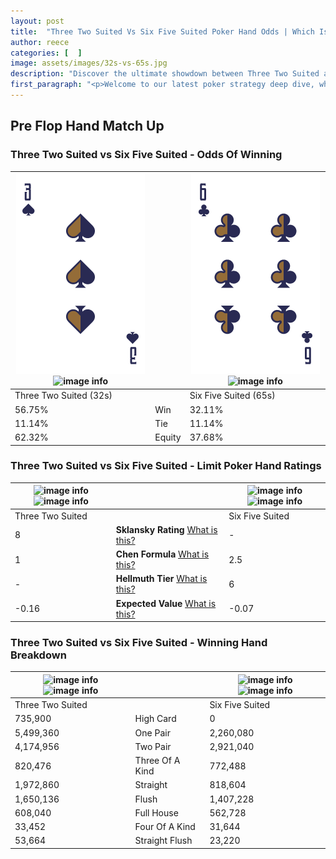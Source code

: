 ```yaml
---
layout: post
title:  "Three Two Suited Vs Six Five Suited Poker Hand Odds | Which Is The Better Hand In Poker? A Complete Guide"
author: reece
categories: [  ]
image: assets/images/32s-vs-65s.jpg
description: "Discover the ultimate showdown between Three Two Suited and Six Five Suited in poker! Uncover the odds, strategies, and scenarios where one hand triumphs over the other. Get ready to up your poker game with this thrilling analysis."
first_paragraph: "<p>Welcome to our latest poker strategy deep dive, where we're pitting two distinct hands against each other in a high-stakes showdown: Three Two Suited vs Six Five Suited.</p><p>In the dynamic world of poker, every decision counts, and knowing which hand holds the upper hand is key to your success at the table.</p><p>In this article, we'll dissect these two hands, explore the scenarios where one dominates the other, and equip you with the knowledge to make strategic choices that can tip the odds in your favor.</p><p>Get ready to unravel the intriguing dynamics of these poker hands and elevate your game to new heights.</p>"
---
```




[comment]: # (sp0)

## Pre Flop Hand Match Up

<div class="table hand-ratings" markdown="1"> 



### Three Two Suited vs Six Five Suited - Odds Of Winning


    
| ![image info](assets/images/hand1/3.png) ![image info](assets/images/hand1/2s.png) |  | ![image info](assets/images/hand2/6.png) ![image info](assets/images/hand2/5s.png) |
| -------- | -------- | -------- |
| Three Two Suited (32s) |  | Six Five Suited (65s) |
| 56.75% | Win | 32.11% |
| 11.14% | Tie | 11.14% |
| 62.32% | Equity | 37.68% |




[comment]: # (sp1)



### Three Two Suited vs Six Five Suited - Limit Poker Hand Ratings


    
| ![image info](https://www.riverpairs.com/assets/images/hand1/3.png) ![image info](https://www.riverpairs.com/assets/images/hand1/2s.png) |  | ![image info](https://www.riverpairs.com/assets/images/hand2/6.png) ![image info](https://www.riverpairs.com/assets/images/hand2/5s.png) |
| -------- | -------- | -------- |
| Three Two Suited |  | Six Five Suited |
| 8 | **Sklansky Rating** [What is this?](/sklansky-rating-explained) | - |
| 1 | **Chen Formula** [What is this?](/chen-formula-explained) | 2.5 |
| - | **Hellmuth Tier** [What is this?](/Hellmuth-tier-explained) | 6 |
| -0.16 | **Expected Value** [What is this?](/expected-value-explained) | -0.07 |




[comment]: # (sp2)



### Three Two Suited vs Six Five Suited - Winning Hand Breakdown


    
| ![image info](https://www.riverpairs.com/assets/images/hand1/3.png) ![image info](https://www.riverpairs.com/assets/images/hand1/2s.png) |  | ![image info](https://www.riverpairs.com/assets/images/hand2/6.png) ![image info](https://www.riverpairs.com/assets/images/hand2/5s.png) |
| -------- | -------- | -------- |
| Three Two Suited |  | Six Five Suited |
| 735,900 | High Card | 0 |
| 5,499,360 | One Pair | 2,260,080 |
| 4,174,956 | Two Pair | 2,921,040 |
| 820,476 | Three Of A Kind | 772,488 |
| 1,972,860 | Straight | 818,604 |
| 1,650,136 | Flush | 1,407,228 |
| 608,040 | Full House | 562,728 |
| 33,452 | Four Of A Kind | 31,644 |
| 53,664 | Straight Flush | 23,220 |




[comment]: # (sp3)



</div>

[comment]: # (sp4)



[comment]: # (sp5)

